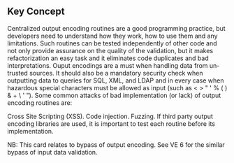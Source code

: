 ## Key Concept

Centralized output encoding routines are a good programming practice, but developers need to understand how they work, how to use them and any limitations. Such routines can be tested independently of other code and not only provide assurance on the quality of the validation, but it makes refactorization an easy task and it eliminates code duplicates and bad interpretations. Ouput encodings are a must when handling data from un-trusted sources. It should also be a mandatory security check when outputting data to queries for SQL, XML, and LDAP and in every case when hazardous special characters must be allowed as input (such as < > " ' % ( ) & + \ \' \"). Some common attacks of bad implementation (or lack) of output encoding routines are:

Cross Site Scripting (XSS).
Code injection.
Fuzzing.
If third party output encoding libraries are used, it is important to test each routine before its implementation.

NB: This card relates to bypass of output encoding. See VE 6 for the similar bypass of input data validation.
